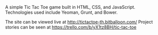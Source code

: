 A simple Tic Tac Toe game built in HTML, CSS, and JavaScript. Technologies used include Yeoman, Grunt, and Bower.

The site can be viewed live at http://tictactoe-th.bitballoon.com/
Project stories can be seen at https://trello.com/b/yX1tz8BH/tic-tac-toe
